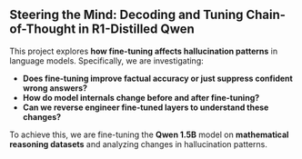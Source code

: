 ## Steering the Mind: Decoding and Tuning Chain-of-Thought in R1-Distilled Qwen

This project explores **how fine-tuning affects hallucination patterns** in language models. Specifically, we are investigating:
- **Does fine-tuning improve factual accuracy or just suppress confident wrong answers?**
- **How do model internals change before and after fine-tuning?**
- **Can we reverse engineer fine-tuned layers to understand these changes?**

To achieve this, we are fine-tuning the **Qwen 1.5B** model on **mathematical reasoning datasets** and analyzing changes in hallucination patterns.

